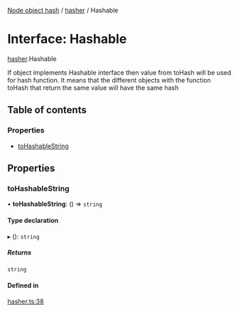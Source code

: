 [Node object hash](../README.md) / [hasher](../modules/hasher.md) / Hashable

# Interface: Hashable

[hasher](../modules/hasher.md).Hashable

If object implements Hashable interface then value from toHash
will be used for hash function. It means that the different objects
with the function toHash that return the same value will have the same hash

## Table of contents

### Properties

- [toHashableString](hasher.Hashable.md#tohashablestring)

## Properties

### toHashableString

• **toHashableString**: () => `string`

#### Type declaration

▸ (): `string`

##### Returns

`string`

#### Defined in

[hasher.ts:38](https://github.com/SkeLLLa/node-object-hash/blob/56d25e0/src/hasher.ts#L38)
